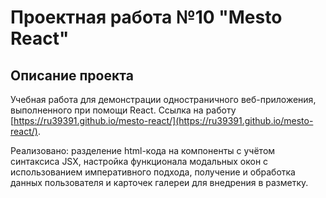 # Проектная работа №10 "Mesto React"

## Описание проекта

Учебная работа для демонстрации одностраничного веб-приложения, выполненного при помощи React. Ссылка на работу [https://ru39391.github.io/mesto-react/](https://ru39391.github.io/mesto-react/).

Реализовано: разделение html-кода на компоненты с учётом синтаксиса JSX, настройка функционала модальных окон с использованием императивного подхода, получение и обработка данных пользователя и карточек галереи для внедрения в разметку.